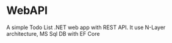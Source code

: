 # WebAPI
A simple Todo List .NET web app with REST API.
It use N-Layer architecture, MS Sql DB with EF Core